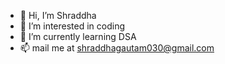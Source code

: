 - 👋 Hi, I’m Shraddha
- 👀 I’m interested in coding
- 🌱 I’m currently learning DSA
- 📫 mail me at shraddhagautam030@gmail.com

<!---
Shraddha030/Shraddha030 is a ✨ special ✨ repository because its `README.md` (this file) appears on your GitHub profile.
You can click the Preview link to take a look at your changes.
--->
